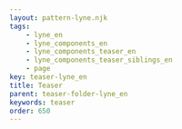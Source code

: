 ```yaml
---
layout: pattern-lyne.njk
tags: 
    - lyne_en
    - lyne_components_en
    - lyne_components_teaser_en
    - lyne_components_teaser_siblings_en
    - page
key: teaser-lyne_en
title: Teaser
parent: teaser-folder-lyne_en
keywords: teaser
order: 650
---
```

